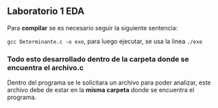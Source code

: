 ## Laboratorio 1 EDA

Para **compilar** se es necesario seguir la siguiente sentencia:

`gcc Determinante.c -o exe`, para luego ejecutar, se usa la linea `./exe`

### Todo esto desarrollado dentro de la carpeta donde se encuentra el archivo.c

Dentro del programa se le solicitara un archivo para poder analizar, este archivo debe de estar en la **misma carpeta** donde se encuentra el programa. 
